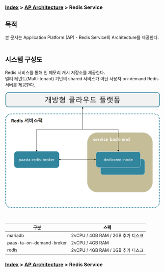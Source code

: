 ### [Index](https://github.com/PaaS-TA/Guide/blob/master/README.md) > [AP Architecture](../README.md) > Redis Service

## 목적
본 문서는 Application Platform (AP) - Redis Service의 Architecture를 제공한다.
<br><br>

## 시스템 구성도
Redis 서비스를 통해 인 메모리 캐시 저장소를 제공한다.  
멀티 테넌트(Multi-tenant) 기반의 shared 서비스가 아닌 사용자 on-demand Redis 서버를 제공한다.

![Redis Service Architecture](image/redis_architecture.png)

<br>

| 구분  | 스펙 |
|-------|-----|
| mariadb | 2vCPU / 4GB RAM / 2GB 추가 디스크 |
| paas-ta-on-demand-broker | 2vCPU / 4GB RAM |
| redis | 2vCPU / 4GB RAM / 1GB 추가 디스크 |



### [Index](https://github.com/PaaS-TA/Guide/blob/master/README.md) > [AP Architecture](../README.md) > Redis Service
